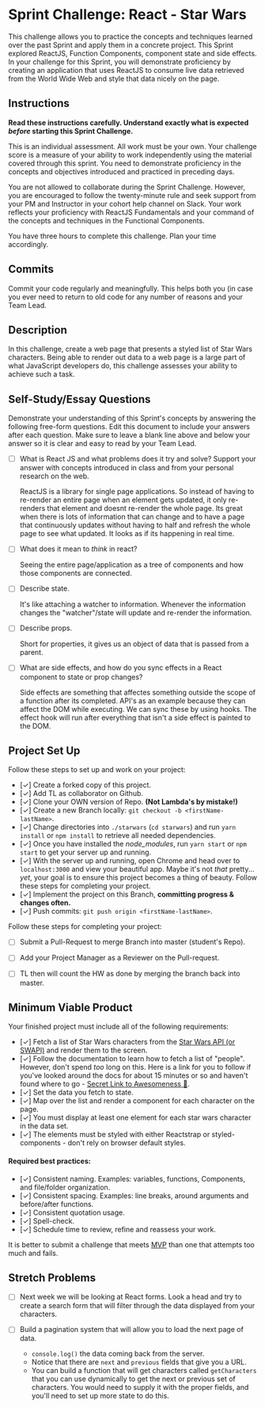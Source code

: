 # Sprint Challenge: React - Star Wars

This challenge allows you to practice the concepts and techniques learned over the past Sprint and apply them in a concrete project. This Sprint explored ReactJS, Function Components, component state and side effects. In your challenge for this Sprint, you will demonstrate proficiency by creating an application that uses ReactJS to consume live data retrieved from the World Wide Web and style that data nicely on the page.

## Instructions

**Read these instructions carefully. Understand exactly what is expected _before_ starting this Sprint Challenge.**

This is an individual assessment. All work must be your own. Your challenge score is a measure of your ability to work independently using the material covered through this sprint. You need to demonstrate proficiency in the concepts and objectives introduced and practiced in preceding days.

You are not allowed to collaborate during the Sprint Challenge. However, you are encouraged to follow the twenty-minute rule and seek support from your PM and Instructor in your cohort help channel on Slack. Your work reflects your proficiency with ReactJS Fundamentals and your command of the concepts and techniques in the Functional Components.

You have three hours to complete this challenge. Plan your time accordingly.

## Commits

Commit your code regularly and meaningfully. This helps both you (in case you ever need to return to old code for any number of reasons and your Team Lead.

## Description

In this challenge, create a web page that presents a styled list of Star Wars characters. Being able to render out data to a web page is a large part of what JavaScript developers do, this challenge assesses your ability to achieve such a task.

## Self-Study/Essay Questions

Demonstrate your understanding of this Sprint's concepts by answering the following free-form questions. Edit this document to include your answers after each question. Make sure to leave a blank line above and below your answer so it is clear and easy to read by your Team Lead.

- [ ] What is React JS and what problems does it try and solve? Support your answer with concepts introduced in class and from your personal research on the web.

    ReactJS is a library for single page applications. So instead of having to re-render an entire page when an element gets updated, it only re-renders that element and doesnt re-render the whole page. Its great when there is lots of information that can change and to have a page that continuously updates without having to half and refresh the whole page to see what updated. It looks as if its happening in real time. 

- [ ] What does it mean to _think_ in react?

    Seeing the entire page/application as a tree of components and how those components are connected. 

- [ ] Describe state.

    It's like attaching a watcher to  information. Whenever the information changes the "watcher"/state will update and re-render the information.

- [ ] Describe props.

    Short for properties, it gives us an object of data that is passed from a parent.

- [ ] What are side effects, and how do you sync effects in a React component to state or prop changes?

    Side effects are something that affectes something outside the scope of a function after its completed. API's as an example because they can affect the DOM while executing. We can sync these by using hooks. The effect hook will run after everything that isn't a side effect is painted to the DOM.

## Project Set Up

Follow these steps to set up and work on your project:

- [✓] Create a forked copy of this project.
- [✓] Add TL as collaborator on Github.
- [✓] Clone your OWN version of Repo. **(Not Lambda's by mistake!)**
- [✓] Create a new Branch locally: `git checkout -b <firstName-lastName>`.
- [✓] Change directories into `./starwars` (`cd starwars`) and run `yarn install` or `npm install` to retrieve all needed dependencies.
- [✓] Once you have installed the _node_modules_, run `yarn start` or `npm start` to get your server up and running.
- [✓] With the server up and running, open Chrome and head over to `localhost:3000` and view your beautiful app. Maybe it's not _that_ pretty... _yet_, your goal is to ensure this project becomes a thing of beauty.
Follow these steps for completing your project.
- [✓] Implement the project on this Branch, **committing progress & changes often.**
- [✓] Push commits: `git push origin <firstName-lastName>`.

Follow these steps for completing your project:

- [ ] Submit a Pull-Request to merge <firstName-lastName> Branch into master (student's  Repo).
- [ ] Add your Project Manager as a Reviewer on the Pull-request.
- [ ] TL then will count the HW as done by merging the branch back into master.


## Minimum Viable Product

Your finished project must include all of the following requirements:

- [✓] Fetch a list of Star Wars characters from the [Star Wars API (or SWAPI)](https://swapi.co/) and render them to the screen. 
- [✓] Follow the documentation to learn how to fetch a list of "people". However, don't spend _too_ long on this. Here is a link for you to follow if you've looked around the docs for about 15 minutes or so and haven't found where to go - [Secret Link to Awesomeness 🤫](https://swapi.co/documentation#people).
- [✓] Set the data you fetch to state.
- [✓] Map over the list and render a component for each character on the page.
- [✓] You must display at least one element for each star wars character in the data set.
- [✓] The elements must be styled with either Reactstrap or styled-components - don't rely on browser default styles.

#### Required best practices:

- [✓] Consistent naming. Examples: variables, functions, Components, and file/folder organization.
- [✓] Consistent spacing. Examples: line breaks, around arguments and before/after functions.
- [✓] Consistent quotation usage.
- [✓] Spell-check.
- [✓] Schedule time to review, refine and reassess your work.


It is better to submit a challenge that meets [MVP](https://en.wikipedia.org/wiki/Minimum_viable_product) than one that attempts too much and fails.

## Stretch Problems
- [ ] Next week we will be looking at React forms. Look a head and try to create a search form that will filter through the data displayed from your characters. 

- [ ] Build a pagination system that will allow you to load the next page of data.
  - `console.log()` the data coming back from the server.
  - Notice that there are `next` and `previous` fields that give you a URL.
  - You can build a function that will get characters called `getCharacters` that you can use dynamically to get the next or previous set of characters. You would need to supply it with the proper fields, and you'll need to set up more state to do this.

<!--
- [ ] Build another app from scratch that looks very similar to this one. Inside of your main `App` component fetch some data in this same fashion from this url `https://dog.ceo/dog-api/#all` you'll have to follow the documentation at that website and figure out how to change up the code you've seen here in this Star Wars app in order to properly fetch the data and store it on Component State.
-->
